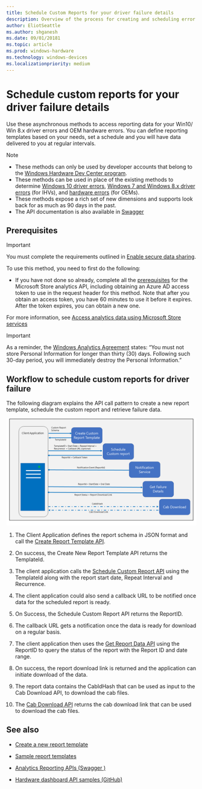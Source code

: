 ```yaml
---
title: Schedule Custom Reports for your driver failure details
description: Overview of the process for creating and scheduling error reports for the Microsoft Hardware Dev Center.
author: EliotSeattle
ms.author: shganesh
ms.date: 09/01/20181
ms.topic: article
ms.prod: windows-hardware
ms.technology: windows-devices
ms.localizationpriority: medium
---
```


# Schedule custom reports for your driver failure details

Use these asynchronous methods to access reporting data for your Win10/ Win 8.x driver errors and OEM hardware errors. You can define reporting templates based on your needs, set a schedule and you will have data delivered to you at regular intervals.

>[!NOTE]
>
> - These methods can only be used by developer accounts that belong to the [Windows Hardware Dev Center program](https://msdn.microsoft.com/windows/hardware/drivers/dashboard/get-started-with-the-hardware-dashboard).
> - These methods can be used in place of the existing methods to determine [Windows 10 driver errors](https://docs.microsoft.com/windows/uwp/monetize/get-error-reporting-data-for-windows-10-drivers),  [Windows 7 and Windows 8.x driver errors](https://docs.microsoft.com/windows/uwp/monetize/get-error-reporting-data-for-windows-7-and-windows-8.x-drivers) (for IHVs), and [hardware errors](https://docs.microsoft.com/windows/uwp/monetize/get-oem-hardware-error-reporting-data) (for OEMs).
> - These methods expose a rich set of new dimensions and supports look back for as much as 90 days in the past.
> - The API documentation is also available in [Swagger](https://apidocs.microsoft.com/services/analyticsreportingapis)

## Prerequisites

> [!IMPORTANT]
> You must complete the requirements outlined in [Enable secure data sharing](enable-secure-data-sharing.md).

To use this method, you need to first do the following:

- If you have not done so already, complete all the [prerequisites](https://docs.microsoft.com/windows-hardware/drivers/dashboard/dashboard-api#complete-prerequisites-for-using-the-microsoft-hardware-api) for the Microsoft Store analytics API, including obtaining an Azure AD access token to use in the request header for this method. Note that after you obtain an access token, you have 60 minutes to use it before it expires. After the token expires, you can obtain a new one.

For more information, see [Access analytics data using Microsoft Store services](https://docs.microsoft.com/windows/uwp/monetize/access-analytics-data-using-windows-store-services)

> [!IMPORTANT]
> As a reminder, the [Windows Analytics Agreement](https://go.microsoft.com/fwlink/?linkid=866941) states: “You must not store Personal Information for longer than thirty (30) days. Following such 30-day period, you will immediately destroy the Personal Information.”

## Workflow to schedule custom reports for driver failure

The following diagram explains the API call pattern to create a new report template, schedule the custom report and retrieve failure data.

![Image showing the workflow between—top to bottom—Creating a custom report template, scheduling a custom report template, getting report data, and cab download.](./images/async-api-flow.png)

1. The Client Application defines the report schema in JSON format and call the [Create Report Template API](create-a-new-report-template.md).

2. On success, the Create New Report Template API returns the TemplateId.

3. The client application calls the [Schedule Custom Report API](schedule-a-new-report.md) using the TemplateId along with the report start date, Repeat Interval and Recurrence.

4. The client application could also send a callback URL to be notified once data for the scheduled report is ready.

5. On Success, the Schedule Custom Report API returns the ReportID.

6. The callback URL gets a notification once the data is ready for download on a regular basis.

7. The client application then uses the [Get Report Data API](get-report-data.md) using the ReportID to query the status of the report with the Report ID and date range.

8. On success, the report download link is returned and the application can initiate download of the data.

9. The report data contains the CabIdHash that can be used as input to the Cab Download API, to download the cab files.

10. The [Cab Download API](download-failure-cabs.md) returns the cab download link that can be used to download the cab files.

## See also

- [Create a new report template](create-a-new-report-template.md)

- [Sample report templates](sample-report-templates.md)

- [Analytics Reporting APIs (Swagger )](https://apidocs.microsoft.com/services/analyticsreportingapis)

- [Hardware dashboard API samples (GitHub)](https://aka.ms/hpc_async_api_samples)